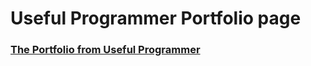 # Useful Programmer Portfolio page

### [The Portfolio from Useful Programmer](https://iarobinson.github.io/useful-programmer-portfolio-page/)
